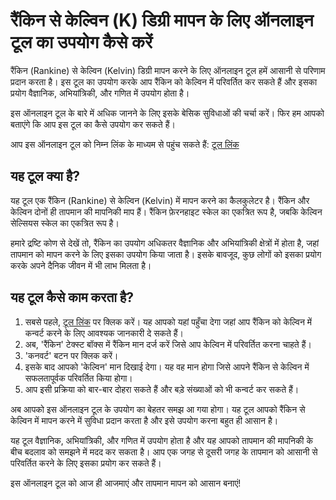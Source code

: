 रैंकिन से केल्विन (K) डिग्री मापन के लिए ऑनलाइन टूल का उपयोग कैसे करें
======================================================================

रैंकिन (Rankine) से केल्विन (Kelvin) डिग्री मापन करने के लिए ऑनलाइन टूल हमें आसानी से परिणाम प्रदान करता है। इस टूल का उपयोग करके आप रैंकिन को केल्विन में परिवर्तित कर सकते हैं और इसका प्रयोग वैज्ञानिक, अभियांत्रिकी, और गणित में उपयोग होता है।

इस ऑनलाइन टूल के बारे में अधिक जानने के लिए इसके बेसिक सुविधाओं की चर्चा करें। फिर हम आपको बताएंगे कि आप इस टूल का कैसे उपयोग कर सकते हैं।

आप इस ऑनलाइन टूल को निम्न लिंक के माध्यम से पहुंच सकते हैं: [टूल लिंक](https://www.onlinecalculatorsfree.com/hi/convert/rankine-to-kelvin.html)

यह टूल क्या है?
---------------

यह टूल एक रैंकिन (Rankine) से केल्विन (Kelvin) में मापन करने का कैलकुलेटर है। रैंकिन और केल्विन दोनों ही तापमान की मापनिकी माप हैं। रैंकिन फ़ेरनहाइट स्केल का एकत्रित रूप है, जबकि केल्विन सेल्सियस स्केल का एकत्रित रूप है।

हमारे द्रष्टि कोण से देखें तो, रैंकिन का उपयोग अधिकतर वैज्ञानिक और अभियांत्रिकी क्षेत्रों में होता है, जहां तापमान को मापन करने के लिए इसका उपयोग किया जाता है। इसके बावजूद, कुछ लोगों को इसका प्रयोग करके अपने दैनिक जीवन में भी लाभ मिलता है।

यह टूल कैसे काम करता है?
------------------------

1. सबसे पहले, [टूल लिंक](https://www.onlinecalculatorsfree.com/hi/convert/rankine-to-kelvin.html) पर क्लिक करें। यह आपको यहां पहुँचा देगा जहां आप रैंकिन को केल्विन में कन्वर्ट करने के लिए आवश्यक जानकारी दे सकते हैं।
2. अब, 'रैंकिन' टेक्स्ट बॉक्स में रैंकिन मान दर्ज करें जिसे आप केल्विन में परिवर्तित करना चाहते हैं।
3. 'कनवर्ट' बटन पर क्लिक करें।
4. इसके बाद आपको 'केल्विन' मान दिखाई देगा। यह वह मान होगा जिसे आपने रैंकिन से केल्विन में सफलतापूर्वक परिवर्तित किया होगा।
5. आप इसी प्रक्रिया को बार-बार दोहरा सकते हैं और बड़े संख्याओं को भी कन्वर्ट कर सकते हैं।

अब आपको इस ऑनलाइन टूल के उपयोग का बेहतर समझ आ गया होगा। यह टूल आपको रैंकिन से केल्विन में मापन करने में सुविधा प्रदान करता है और इसे उपयोग करना बहुत ही आसान है।

यह टूल वैज्ञानिक, अभियांत्रिकी, और गणित में उपयोग होता है और यह आपको तापमान की मापनिकी के बीच बदलाव को समझने में मदद कर सकता है। आप एक जगह से दूसरी जगह के तापमान को आसानी से परिवर्तित करने के लिए इसका प्रयोग कर सकते हैं।

इस ऑनलाइन टूल को आज ही आजमाएं और तापमान मापन को आसान बनाएं!